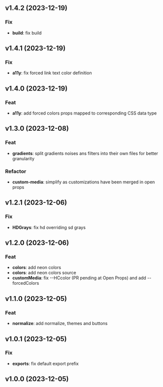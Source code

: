 ## v1.4.2 (2023-12-19)

### Fix

- **build**: fix build

## v1.4.1 (2023-12-19)

### Fix

- **a11y**: fix forced link text color definition

## v1.4.0 (2023-12-19)

### Feat

- **a11y**: add forced colors props mapped to corresponding <system-colors> CSS data type

## v1.3.0 (2023-12-08)

### Feat

- **gradients**: split gradients noises ans filters into their own files for better granularity

### Refactor

- **custom-media**: simplify as customizations have been merged in open props

## v1.2.1 (2023-12-06)

### Fix

- **HDGrays**: fix hd overriding sd grays

## v1.2.0 (2023-12-06)

### Feat

- **colors**: add neon colors
- **colors**: add neon colors source
- **customMedia**: fix --HCcolor (PR pending at Open Props) and add --forcedColors

## v1.1.0 (2023-12-05)

### Feat

- **normalize**: add normalize, themes and buttons

## v1.0.1 (2023-12-05)

### Fix

- **exports**: fix default export prefix

## v1.0.0 (2023-12-05)
